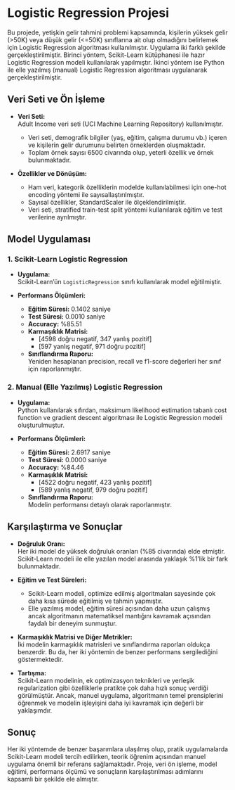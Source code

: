 # Logistic Regression Projesi

Bu projede, yetişkin gelir tahmini problemi kapsamında, kişilerin yüksek gelir (>50K) veya düşük gelir (<=50K) sınıflarına ait olup olmadığını belirlemek için Logistic Regression algoritması kullanılmıştır. Uygulama iki farklı şekilde gerçekleştirilmiştir. Birinci yöntem, Scikit-Learn kütüphanesi ile hazır Logistic Regression modeli kullanılarak yapılmıştır. İkinci yöntem ise Python ile elle yazılmış (manual) Logistic Regression algoritması uygulanarak gerçekleştirilmiştir.

## Veri Seti ve Ön İşleme

- **Veri Seti:**  
  Adult Income veri seti (UCI Machine Learning Repository) kullanılmıştır.  
  - Veri seti, demografik bilgiler (yaş, eğitim, çalışma durumu vb.) içeren ve kişilerin gelir durumunu belirten örneklerden oluşmaktadır.
  - Toplam örnek sayısı 6500 civarında olup, yeterli özellik ve örnek bulunmaktadır.

- **Özellikler ve Dönüşüm:**  
  - Ham veri, kategorik özelliklerin modelde kullanılabilmesi için one-hot encoding yöntemi ile sayısallaştırılmıştır.
  - Sayısal özellikler, StandardScaler ile ölçeklendirilmiştir.
  - Veri seti, stratified train-test split yöntemi kullanılarak eğitim ve test verilerine ayrılmıştır.

## Model Uygulaması

### 1. Scikit-Learn Logistic Regression

- **Uygulama:**  
  Scikit-Learn’ün `LogisticRegression` sınıfı kullanılarak model eğitilmiştir.

- **Performans Ölçümleri:**  
  - **Eğitim Süresi:** 0.1402 saniye  
  - **Test Süresi:** 0.0010 saniye  
  - **Accuracy:** %85.51  
  - **Karmaşıklık Matrisi:**  
    - [4598 doğru negatif, 347 yanlış pozitif]  
    - [597 yanlış negatif, 971 doğru pozitif]  
  - **Sınıflandırma Raporu:**  
    Yeniden hesaplanan precision, recall ve f1-score değerleri her sınıf için raporlanmıştır.

### 2. Manual (Elle Yazılmış) Logistic Regression

- **Uygulama:**  
  Python kullanılarak sıfırdan, maksimum likelihood estimation tabanlı cost function ve gradient descent algoritması ile Logistic Regression modeli oluşturulmuştur.

- **Performans Ölçümleri:**  
  - **Eğitim Süresi:** 2.6917 saniye  
  - **Test Süresi:** 0.0000 saniye  
  - **Accuracy:** %84.46  
  - **Karmaşıklık Matrisi:**  
    - [4522 doğru negatif, 423 yanlış pozitif]  
    - [589 yanlış negatif, 979 doğru pozitif]  
  - **Sınıflandırma Raporu:**  
    Modelin performansı detaylı olarak raporlanmıştır.

## Karşılaştırma ve Sonuçlar

- **Doğruluk Oranı:**  
  Her iki model de yüksek doğruluk oranları (%85 civarında) elde etmiştir. Scikit-Learn modeli ile elle yazılan model arasında yaklaşık %1’lik bir fark bulunmaktadır.

- **Eğitim ve Test Süreleri:**  
  - Scikit-Learn modeli, optimize edilmiş algoritmaları sayesinde çok daha kısa sürede eğitilmiş ve tahmin yapmıştır.
  - Elle yazılmış model, eğitim süresi açısından daha uzun çalışmış ancak algoritmanın matematiksel mantığını kavramak açısından faydalı bir deneyim sunmuştur.

- **Karmaşıklık Matrisi ve Diğer Metrikler:**  
  İki modelin karmaşıklık matrisleri ve sınıflandırma raporları oldukça benzerdir. Bu da, her iki yöntemin de benzer performans sergilediğini göstermektedir.

- **Tartışma:**  
  Scikit-Learn modelinin, ek optimizasyon teknikleri ve yerleşik regularization gibi özelliklerle pratikte çok daha hızlı sonuç verdiği görülmüştür. Ancak, manuel uygulama, algoritmanın temel prensiplerini öğrenmek ve modelin işleyişini daha iyi kavramak için değerli bir yaklaşımdır.

## Sonuç

Her iki yöntemde de benzer başarımlara ulaşılmış olup, pratik uygulamalarda Scikit-Learn modeli tercih edilirken, teorik öğrenim açısından manuel uygulama önemli bir referans sağlamaktadır. Proje, veri ön işleme, model eğitimi, performans ölçümü ve sonuçların karşılaştırılması adımlarını kapsamlı bir şekilde ele almıştır.


